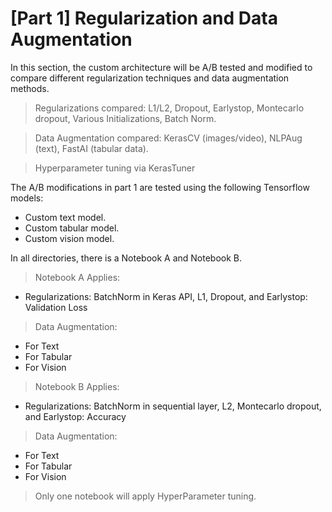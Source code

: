 # [Part 1] Regularization and Data Augmentation
In this section, the custom architecture will be A/B tested and modified to compare different regularization techniques and data augmentation methods.

>  Regularizations compared: L1/L2, Dropout, Earlystop, Montecarlo dropout, Various Initializations, Batch Norm.

> Data Augmentation compared: KerasCV (images/video), NLPAug (text), FastAI (tabular data).

> Hyperparameter tuning via KerasTuner

The A/B modifications in part 1 are tested using the following Tensorflow models:

- Custom text model.
- Custom tabular model.
- Custom vision model.

 In all directories, there is a Notebook A and Notebook B. 
> Notebook A Applies:
- Regularizations: BatchNorm in Keras API, L1, Dropout, and Earlystop: Validation Loss


> Data Augmentation:
- For Text
- For Tabular
- For Vision 

> Notebook B Applies:
- Regularizations: BatchNorm in sequential layer, L2, Montecarlo dropout, and Earlystop: Accuracy

> Data Augmentation:
- For Text
- For Tabular
- For Vision 


> Only one notebook will apply HyperParameter tuning.